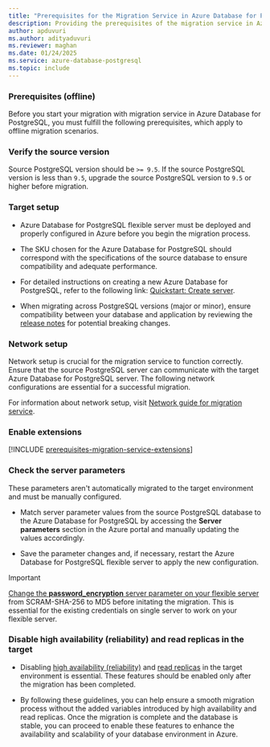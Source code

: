 ```yaml
---
title: "Prerequisites for the Migration Service in Azure Database for PostgreSQL (Offline)"
description: Providing the prerequisites of the migration service in Azure Database for PostgreSQL
author: apduvuri
ms.author: adityaduvuri
ms.reviewer: maghan
ms.date: 01/24/2025
ms.service: azure-database-postgresql
ms.topic: include
---
```


### Prerequisites (offline)

Before you start your migration with migration service in Azure Database for PostgreSQL, you must fulfill the following prerequisites, which apply to offline migration scenarios.

### Verify the source version

Source PostgreSQL version should be `>= 9.5`. If the source PostgreSQL version is less than `9.5`, upgrade the source PostgreSQL version to `9.5` or higher before migration.

### Target setup

- Azure Database for PostgreSQL flexible server must be deployed and properly configured in Azure before you begin the migration process.

- The SKU chosen for the Azure Database for PostgreSQL should correspond with the specifications of the source database to ensure compatibility and adequate performance.

- For detailed instructions on creating a new Azure Database for PostgreSQL, refer to the following link: [Quickstart: Create server](/azure/postgresql/flexible-server/).

- When migrating across PostgreSQL versions (major or minor), ensure compatibility between your database and application by reviewing the [release notes](https://www.postgresql.org/docs/17/release.html) for potential breaking changes.

### Network setup

Network setup is crucial for the migration service to function correctly. Ensure that the source PostgreSQL server can communicate with the target Azure Database for PostgreSQL server. The following network configurations are essential for a successful migration.

For information about network setup, visit [Network guide for migration service](../../how-to-network-setup-migration-service.md).

### Enable extensions

[!INCLUDE [prerequisites-migration-service-extensions](../prerequisites/prerequisites-migration-service-extensions.md)]

### Check the server parameters

These parameters aren't automatically migrated to the target environment and must be manually configured.

- Match server parameter values from the source PostgreSQL database to the Azure Database for PostgreSQL by accessing the **Server parameters** section in the Azure portal and manually updating the values accordingly.

- Save the parameter changes and, if necessary, restart the Azure Database for PostgreSQL flexible server to apply the new configuration.

> [!IMPORTANT]  
> [Change the **password_encryption** server parameter on your flexible server](../../../../flexible-server/how-to-configure-server-parameters-using-portal.md) from SCRAM-SHA-256 to MD5 before initating the migration. This is essential for the existing credentials on single server to work on your flexible server.

### Disable high availability (reliability) and read replicas in the target

- Disabling [high availability (reliability)](../../../../flexible-server/concepts-high-availability.md) and [read replicas](../../../../flexible-server/concepts-read-replicas.md) in the target environment is essential. These features should be enabled only after the migration has been completed.

- By following these guidelines, you can help ensure a smooth migration process without the added variables introduced by high availability and read replicas. Once the migration is complete and the database is stable, you can proceed to enable these features to enhance the availability and scalability of your database environment in Azure.
